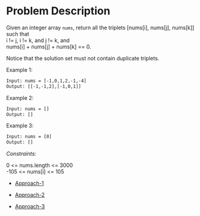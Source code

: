 # Problem Description

Given an integer array `nums`, return all the triplets [nums[i], nums[j], nums[k]] such that <br>
i != j, i != k, and j != k, and <br>
nums[i] + nums[j] + nums[k] == 0.

Notice that the solution set must not contain duplicate triplets.

Example 1:

```txt
Input: nums = [-1,0,1,2,-1,-4]
Output: [[-1,-1,2],[-1,0,1]]
```

Example 2:

```txt
Input: nums = []
Output: []
```

Example 3:

```txt
Input: nums = [0]
Output: []
```

*Constraints:*

0 <= nums.length <= 3000 <br>
-105 <= nums[i] <= 105 <br>

- [Approach-1]()

- [Approach-2]()

- [Approach-3]()
